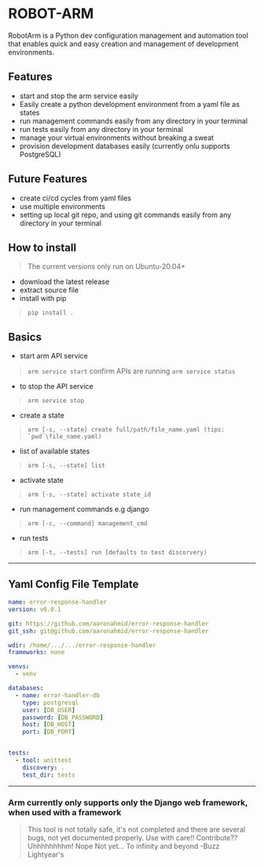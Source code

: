 # ROBOT-ARM

RobotArm is a Python dev configuration management and automation tool that enables quick and easy creation and management of development environments.

## Features

- start and stop the arm service easily
- Easily create a python development environment from a yaml file as states
- run management commands easily from any directory in your terminal
- run tests easily from any directory in your terminal
- manage your virtual environments without breaking a sweat
- provision development databases easily (currently onlu supports PostgreSQL)

## Future Features

- create ci/cd cycles from yaml files
- use multiple environments
- setting up local git repo, and using git commands easily from any directory in your terminal

## How to install

> The current versions only run on Ubuntu-20.04+

- download the latest release
- extract source file
- install with pip

> ``pip install .``

## Basics

- start arm API service

> `` arm service start ``
> confirm APIs are running ``arm service status``

- to stop the API service

> `` arm service stop ``

- create a state

> ``arm [-s, --state] create full/path/file_name.yaml (tips: `pwd`\file_name.yaml)``

- list of available states

> ``arm [-s, --state] list``

- activate state

> ``arm [-s, --state] activate state_id``

- run management commands e.g django

>``arm [-c, --command] management_cmd``

- run tests

>``arm [-t, --tests] run [defaults to test discorvery)``

------------------------------------------------------------------------------------------------------------------------

## Yaml Config File Template

```yaml
name: error-response-handler
version: v0.0.1

git: https://github.com/aaronahmid/error-response-handler
git_ssh: git@github.com/aaronahmid/error-response-handler

wdir: /home/.../.../error-response-handler
frameworks: none

venvs:
  - venv

databases:
  - name: error-handler-db
    type: postgresql
    user: [DB_USER]
    password: [DB_PASSWORD]
    host: [DB_HOST]
    port: [DB_PORT]


tests:
  - tool: unittest
    discovery: .
    test_dir: tests

```

------------------------------------------------------------------------------------------------------------------------

### Arm currently only supports only the Django web framework, when used with a framework

> This tool is not totally safe, it's not completed and there are several bugs, not yet documented properly. Use with care!!
> Contribute?? Uhhhhhhhhm! Nope Not yet...
> To infinity and beyond
> -Buzz Lightyear's
